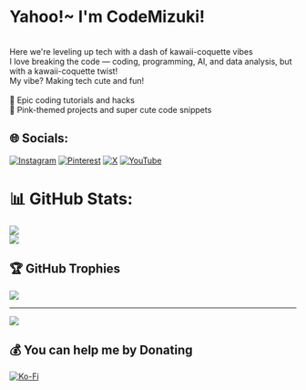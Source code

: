 # Yahoo!~ I'm CodeMizuki!
<br>Here we're leveling up tech with a dash of kawaii-coquette vibes<br>I love breaking the code — coding, programming, AI, and data analysis, but with a kawaii-coquette twist!<br>My vibe? Making tech cute and fun!<br><br>🌟 Epic coding tutorials and hacks<br>🌸 Pink-themed projects and super cute code snippets


## 🌐 Socials:
[![Instagram](https://img.shields.io/badge/Instagram-%23E4405F.svg?logo=Instagram&logoColor=white)](https://instagram.com/codemizuki) [![Pinterest](https://img.shields.io/badge/Pinterest-%23E60023.svg?logo=Pinterest&logoColor=white)](https://pinterest.com/codemizuki) [![X](https://img.shields.io/badge/X-black.svg?logo=X&logoColor=white)](https://x.com/codemizuki) [![YouTube](https://img.shields.io/badge/YouTube-%23FF0000.svg?logo=YouTube&logoColor=white)](https://youtube.com/@codemizuki) 

# 📊 GitHub Stats:
![](https://github-readme-streak-stats.herokuapp.com/?user=codemizuki&theme=omni&hide_border=false)<br/>
![](https://github-readme-stats.vercel.app/api/top-langs/?username=codemizuki&theme=omni&hide_border=false&include_all_commits=false&count_private=false&layout=compact)

## 🏆 GitHub Trophies
![](https://github-profile-trophy.vercel.app/?username=codemizuki&theme=alduin&no-frame=true&no-bg=true&margin-w=4)

---
[![](https://visitcount.itsvg.in/api?id=codemizuki&icon=9&color=10)](https://visitcount.itsvg.in)

  ## 💰 You can help me by Donating
  [![Ko-Fi](https://img.shields.io/badge/Ko--fi-F16061?style=for-the-badge&logo=ko-fi&logoColor=white)](https://ko-fi.com/codemizuki) 

  
<!-- Proudly created with GPRM ( https://gprm.itsvg.in ) -->

